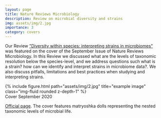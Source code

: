 ```yaml
---
layout: page
title: Nature Reviews Microbiology
description: Review on microbial diversity and strains
img: assets/img/2.jpg
importance: 3
category: covers
---
```


Our Review ["Diversity within species: interpreting strains in microbiomes"](https://www.nature.com/articles/s41579-020-0368-1) was featured on the cover of the September Issue of Nature Reviews Microbiology. In this Review we discussed what are the levels of taxonomic resolution below the species-level, and we address questions such what is a strain? how can we identify and interpret strains in microbiome data?. We also discuss pitfalls, limitations and best practices when studying and interpreting strains.  

<div class="row">
    <div class="col-sm mt-3 mt-md-0">
        {% include figure.html path="assets/img/2.jpg" title="example image" class="img-fluid rounded z-depth-1" %}
    </div>
</div>
<div class="caption">
    Cover September 2020
</div>

[Official page](https://www.nature.com/nrmicro/volumes/18/issues/9). The cover features matryoshka dolls representing the nested taxonomic levels of microbial life.
